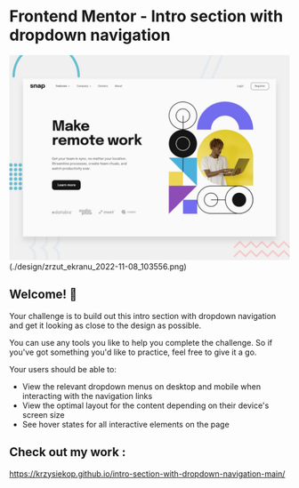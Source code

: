 # Frontend Mentor - Intro section with dropdown navigation

![Design preview for the Intro section with dropdown navigation coding challenge](./design/desktop-preview.jpg)
(./design/zrzut_ekranu_2022-11-08_103556.png)

## Welcome! 👋

Your challenge is to build out this intro section with dropdown navigation and get it looking as close to the design as possible.

You can use any tools you like to help you complete the challenge. So if you've got something you'd like to practice, feel free to give it a go.

Your users should be able to:

- View the relevant dropdown menus on desktop and mobile when interacting with the navigation links
- View the optimal layout for the content depending on their device's screen size
- See hover states for all interactive elements on the page



## Check out my work :
https://krzysiekop.github.io/intro-section-with-dropdown-navigation-main/
